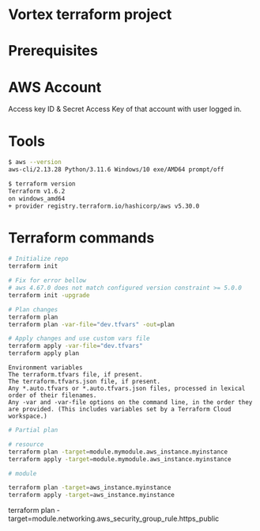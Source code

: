 # Vortex terraform project

# Prerequisites

# AWS Account
Access key ID & Secret Access Key of that account with user logged in.

# Tools

```bash
$ aws --version
aws-cli/2.13.28 Python/3.11.6 Windows/10 exe/AMD64 prompt/off

$ terraform version
Terraform v1.6.2
on windows_amd64
+ provider registry.terraform.io/hashicorp/aws v5.30.0
```

# Terraform commands

```bash
# Initialize repo
terraform init

# Fix for error bellow
# aws 4.67.0 does not match configured version constraint >= 5.0.0
terraform init -upgrade

# Plan changes
terraform plan
terraform plan -var-file="dev.tfvars" -out=plan

# Apply changes and use custom vars file
terraform apply -var-file="dev.tfvars"
terraform apply plan
```

    Environment variables
    The terraform.tfvars file, if present.
    The terraform.tfvars.json file, if present.
    Any *.auto.tfvars or *.auto.tfvars.json files, processed in lexical order of their filenames.
    Any -var and -var-file options on the command line, in the order they are provided. (This includes variables set by a Terraform Cloud workspace.)


```bash
# Partial plan

# resource
terraform plan -target=module.mymodule.aws_instance.myinstance
terraform apply -target=module.mymodule.aws_instance.myinstance

# module

terraform plan -target=aws_instance.myinstance
terraform apply -target=aws_instance.myinstance
```

terraform plan -target=module.networking.aws_security_group_rule.https_public